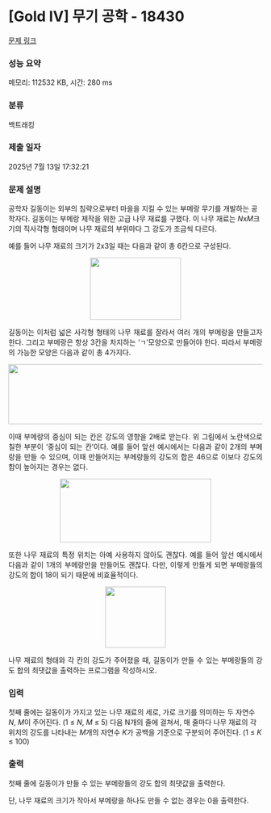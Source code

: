 # [Gold IV] 무기 공학 - 18430 

[문제 링크](https://www.acmicpc.net/problem/18430) 

### 성능 요약

메모리: 112532 KB, 시간: 280 ms

### 분류

백트래킹

### 제출 일자

2025년 7월 13일 17:32:21

### 문제 설명

<p>공학자 길동이는 외부의 침략으로부터 마을을 지킬 수 있는 부메랑 무기를 개발하는 공학자다. 길동이는 부메랑 제작을 위한 고급 나무 재료를 구했다. 이 나무 재료는 <em>N</em>x<em>M</em>크기의 직사각형 형태이며 나무 재료의 부위마다 그 강도가 조금씩 다르다.</p>

<p>예를 들어 나무 재료의 크기가 2x3일 때는 다음과 같이 총 6칸으로 구성된다.</p>

<p style="text-align: center;"><img alt="" src="https://upload.acmicpc.net/3208f921-d909-4eb9-b835-168a536d9486/-/preview/" style="width: 180px; height: 123px;"></p>

<p style="text-align: justify;">길동이는 이처럼 넓은 사각형 형태의 나무 재료를 잘라서 여러 개의 부메랑을 만들고자 한다. 그리고 부메랑은 항상 3칸을 차지하는 ‘ㄱ’모양으로 만들어야 한다. 따라서 부메랑의 가능한 모양은 다음과 같이 총 4가지다.</p>

<p style="text-align: center;"><img alt="" src="https://upload.acmicpc.net/7de86638-70db-46fd-af85-c412840b167a/-/preview/" style="height: 119px; width: 600px;"></p>

<p style="text-align: justify;">이때 부메랑의 중심이 되는 칸은 강도의 영향을 2배로 받는다. 위 그림에서 노란색으로 칠한 부분이 ‘중심이 되는 칸’이다. 예를 들어 앞선 예시에서는 다음과 같이 2개의 부메랑을 만들 수 있으며, 이때 만들어지는 부메랑들의 강도의 합은 46으로 이보다 강도의 합이 높아지는 경우는 없다.</p>

<p style="text-align: center;"><img alt="" src="https://upload.acmicpc.net/4ac5c361-e4fb-478f-a942-db508cd7a1e5/-/preview/" style="height: 126px; width: 300px;"></p>

<p style="text-align: justify;">또한 나무 재료의 특정 위치는 아예 사용하지 않아도 괜찮다. 예를 들어 앞선 예시에서 다음과 같이 1개의 부메랑만을 만들어도 괜찮다. 다만, 이렇게 만들게 되면 부메랑들의 강도의 합이 18이 되기 때문에 비효율적이다.</p>

<p style="text-align: center;"><img alt="" src="https://upload.acmicpc.net/bc05a2e2-d06c-4905-80f4-809ec99a74ca/-/preview/" style="height: 121px; width: 120px;"></p>

<p style="text-align: justify;">나무 재료의 형태와 각 칸의 강도가 주어졌을 때, 길동이가 만들 수 있는 부메랑들의 강도 합의 최댓값을 출력하는 프로그램을 작성하시오. </p>

### 입력 

 <p>첫째 줄에는 길동이가 가지고 있는 나무 재료의 세로, 가로 크기를 의미하는 두 자연수 <em>N</em>, <em>M</em>이 주어진다. (1 ≤ <em>N</em>, <em>M </em>≤ 5) 다음 N개의 줄에 걸쳐서, 매 줄마다 나무 재료의 각 위치의 강도를 나타내는 <em>M</em>개의 자연수 <em>K</em>가 공백을 기준으로 구분되어 주어진다. (1 ≤ <em>K</em> ≤ 100)</p>

### 출력 

 <p>첫째 줄에 길동이가 만들 수 있는 부메랑들의 강도 합의 최댓값을 출력한다.</p>

<p>단, 나무 재료의 크기가 작아서 부메랑을 하나도 만들 수 없는 경우는 0을 출력한다.</p>

